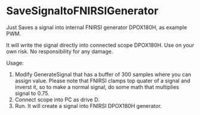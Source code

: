 # SaveSignaltoFNIRSIGenerator
Just Saves a signal into internal FNIRSI generator DPOX180H, as example PWM.

It will write the signal directly into connected scope DPOX180H. Use on your own risk. No responsibility for any damage.

Usage:
1. Modify GenerateSignal that has a buffer of 300 samples where you can assign value. Please note that FNIRSI clamps top quater of a signal and inverst it, so to make a normal signal, do some math that multiplies signal to 0.75.
2. Connect scope into PC as drive D.
3. Run. It will create a signal into FNIRSI DPOX180H generator.

